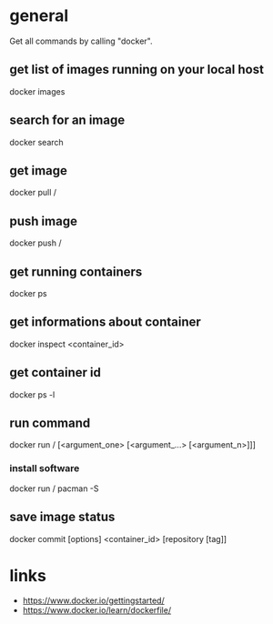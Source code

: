 # general

Get all commands by calling "docker".

## get list of images running on your local host

docker images

## search for an image

docker search <string>

## get image

docker pull <vendor>/<image>

## push image

docker push <vendor>/<image>

## get running containers

docker ps

## get informations about container

docker inspect <container_id>

## get container id

docker ps -l

## run command

docker run <vendor>/<image> <command> [<argument_one> [<argument_...> [<argument_n>]]]

### install software

docker run <vendor>/<image> pacman -S <software>

## save image status

docker commit [options] <container_id> [repository [tag]]

# links

* https://www.docker.io/gettingstarted/
* https://www.docker.io/learn/dockerfile/
